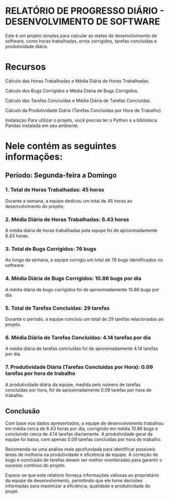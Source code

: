 # RELATÓRIO DE PROGRESSO DIÁRIO - DESENVOLVIMENTO DE SOFTWARE


Este é um projeto simples para calcular as metas de desenvolvimento de software, como horas trabalhadas, erros corrigidos, tarefas concluídas e produtividade diária.

# Recursos
Cálculo das Horas Trabalhadas e Média Diária de Horas Trabalhadas.

Cálculo dos Bugs Corrigidos e Média Diária de Bugs Corrigidos.

Cálculo das Tarefas Concluídas e Média Diária de Tarefas Concluídas.

Cálculo da Produtividade Diária (Tarefas Concluídas por Hora de Trabalho).

Instalação
Para utilizar o projeto, você precisa ter o Python e a biblioteca Pandas instalada em seu ambiente.

# Nele contém as seguintes informações:

## Período: Segunda-feira a Domingo

### 1. Total de Horas Trabalhadas: 45 horas
Durante a semana, a equipe dedicou um total de 45 horas ao desenvolvimento do projeto.

### 2. Média Diária de Horas Trabalhadas: 6.43 horas
A média diária de horas trabalhadas pela equipe foi de aproximadamente 6.43 horas.

### 3. Total de Bugs Corrigidos: 76 bugs
Ao longo da semana, a equipe corrigiu um total de 76 bugs identificados no software.

### 4. Média Diária de Bugs Corrigidos: 10.86 bugs por dia
A média diária de bugs corrigidos foi de aproximadamente 10.86 bugs por dia.

### 5. Total de Tarefas Concluídas: 29 tarefas
Durante o período, a equipe concluiu um total de 29 tarefas relacionadas ao projeto.

### 6. Média Diária de Tarefas Concluídas: 4.14 tarefas por dia
A média diária de tarefas concluídas foi de aproximadamente 4.14 tarefas por dia.

### 7. Produtividade Diária (Tarefas Concluídas por Hora): 0.09 tarefas por hora de trabalho
A produtividade diária da equipe, medida pelo número de tarefas concluídas por hora, foi de aproximadamente 0.09 tarefas por hora de trabalho.

## Conclusão
Com base nos dados apresentados, a equipe de desenvolvimento trabalhou em média cerca de 6.43 horas por dia, corrigindo em média 10.86 bugs e concluindo cerca de 4.14 tarefas diariamente. A produtividade geral da equipe foi baixa, com apenas 0.09 tarefas concluídas por hora de trabalho.

Recomenda-se uma análise mais aprofundada para identificar possíveis áreas de melhoria na produtividade e eficiência da equipe. A correção de bugs e conclusão de tarefas devem ser melhor monitoradas para garantir o sucesso contínuo do projeto.

Espera-se que este relatório forneça informações valiosas ao proprietário da equipe de desenvolvimento, permitindo que ele tome decisões informadas para maximizar a eficiência, qualidade e produtividade do projet.
